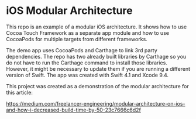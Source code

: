 # iOS Modular Architecture

This repo is an example of a modular iOS architecture. It shows how to use Cocoa Touch Framework as a separate app module and how to use CocoaPods for multiple targets from different frameworks.

The demo app uses CocoaPods and Carthage to link 3rd party dependencies. The repo has two already built libraries by Carthage so you do not have to run the Carthage command to install those libraries. However, it might be necessary to update them if you are running a different version of Swift. The app was created with Swift 4.1 and Xcode 9.4.

This project was created as a demonstration of the modular architecture for this article:

https://medium.com/freelancer-engineering/modular-architecture-on-ios-and-how-i-decreased-build-time-by-50-23c7666c6d2f
